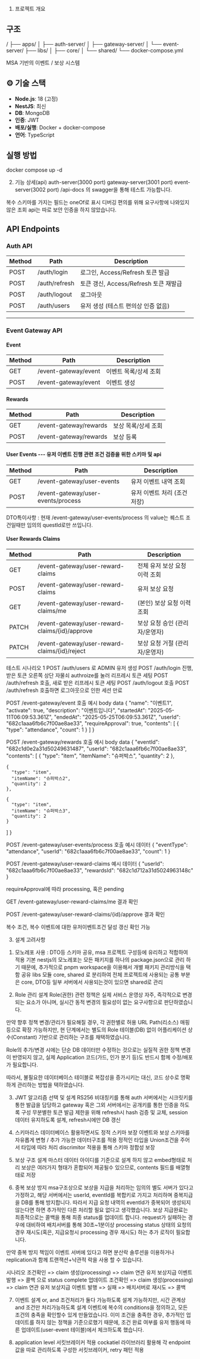 
1. 프로젝트 개요
## 구조
/
├── apps/
│   ├── auth-server/
│   ├── gateway-server/
│   └── event-server/
├── libs/
│   ├── core/
│   └── shared/
└── docker-compose.yml

MSA 기반의 이벤트 / 보상 시스템
## ⚙️ 기술 스택

- **Node.js**: 18 (고정)
- **NestJS**: 최신
- **DB**: MongoDB
- **인증**: JWT
- **배포/실행**: Docker + docker-compose
- **언어**: TypeScript

## 실행 방법
docker compose up -d

2. 기능 상세(api)
auth-server(3000 port)
gateway-server(3001 port)
event-server(3002 port) /api-docs 의 swagger을 통해 테스트 가능합니다.

복수 스키마를 가지는 필드는 oneOf로 표시
디버깅 편의를 위해 요구사항에 나와있지 않은 조회 api는 따로 보안 인증을 하지 않았습니다.

## API Endpoints

### Auth API

| Method | Path            | Description                                   |
|--------|-----------------|-----------------------------------------------|
| POST   | /auth/login     | 로그인, Access/Refresh 토큰 발급              |
| POST   | /auth/refresh   | 토큰 갱신, Access/Refresh 토큰 재발급         |
| POST   | /auth/logout    | 로그아웃                                      |
| POST   | /auth/users     | 유저 생성 (테스트 편의상 인증 없음)           |

---

### Event Gateway API

#### Event

| Method | Path                      | Description                   |
|--------|---------------------------|-------------------------------|
| GET    | /event-gateway/event      | 이벤트 목록/상세 조회         |
| POST   | /event-gateway/event      | 이벤트 생성                   |

#### Rewards

| Method | Path                      | Description                   |
|--------|---------------------------|-------------------------------|
| GET    | /event-gateway/rewards    | 보상 목록/상세 조회           |
| POST   | /event-gateway/rewards    | 보상 등록                     |

#### User Events --- 유저 이벤트 진행 관련 조건 검증을 위한 스키마 및 api

| Method | Path                                   | Description                   |
|--------|----------------------------------------|-------------------------------|
| GET    | /event-gateway/user-events             | 유저 이벤트 내역 조회         |
| POST   | /event-gateway/user-events/process     | 유저 이벤트 처리 (조건 저장)  |

DTO특이사항 : 현재 /event-gateway/user-events/process 의 value는 퀘스트 조건일때만 임의의 questId로만 쓰입니다.

#### User Rewards Claims

| Method | Path                                             | Description                           |
|--------|--------------------------------------------------|---------------------------------------|
| GET    | /event-gateway/user-reward-claims                | 전체 유저 보상 요청 이력 조회         |
| POST   | /event-gateway/user-reward-claims                | 유저 보상 요청                        |
| GET    | /event-gateway/user-reward-claims/me             | (본인) 보상 요청 이력 조회            |
| PATCH  | /event-gateway/user-reward-claims/{id}/approve   | 보상 요청 승인 (관리자/운영자)        |
| PATCH  | /event-gateway/user-reward-claims/{id}/reject    | 보상 요청 거절 (관리자/운영자)        |


테스트 시나리오 1
POST /auth/users 로 ADMIN 유저 생성
POST /auth/login 진행, 받은 토큰 오른쪽 상단 자물쇠 authroize를 눌러 리프레시 토큰 세팅
POST /auth/refresh 호출, 새로 받은 리프레시 토큰 세팅
POST /auth/logout  호출
POST /auth/refresh 호출하면 로그아웃으로 인한 세션 만료

POST /event-gateway/event 호출
예시 body data
{
  "name": "이벤트1",
  "activate": true,
  "description": "이벤트입니다",
  "startedAt": "2025-05-11T06:09:53.361Z",
  "endedAt": "2025-05-25T06:09:53.361Z",
  "userId": "682c1aaa6fb6c7f00ae8ae33",
  "requireApproval": true,
  "contents": [
    {
      "type": "attendance",
      "count": 1
    }
  ]
}

POST /event-gateway/rewards 호출
예시 body data
{
  "eventId": "682c1d0e2a31d50249631487",
  "userId": "682c1aaa6fb6c7f00ae8ae33",
  "contents": [
    {
      "type": "item",
      "itemName": "슈퍼박스",
      "quantity": 2
    },

    {
      "type": "item",
      "itemName": "슈퍼박스2",
      "quantity": 2
    },

    {
      "type": "item",
      "itemName": "슈퍼박스3",
      "quantity": 2
    }
  ]
}

POST /event-gateway/user-events/process 호출
예시 데이터
{
  "eventType": "attendance",
  "userId": "682c1aaa6fb6c7f00ae8ae33",
  "count": 1
}


POST /event-gateway/user-reward-claims
예시 데이터
{
  "userId": "682c1aaa6fb6c7f00ae8ae33",
  "rewardsId": "682c1d712a31d5024963148c"
}

requireApproval에 따라 processing, 혹은 pending

GET /event-gateway/user-reward-claims/me 결과 확인

POST /event-gateway/user-reward-claims/{id}/approve 결과 확인


복수 조건, 복수 이벤트에 대한 유저이벤트조건 달성 갱신 확인 가능



3. 설계 고려사항

1) 모노레포 사용 : DTO등 스키마 공유, msa 프로젝트 구성등에 유리하고 적합하여 적용
기본 nestjs의 모노레포는 모든 패키지를 하나의 package.json으로 관리 하기 때문에, 추가적으로 pnpm workspace을 이용해서 개별 패키지 관리방식을 택함
공유 libs 모듈 core, shared 로 분리하여 전체 프로젝트에 사용되는 공통 부분은 core, DTO등 일부 서버에서 사용되는것이 있으면 shared로 관리


2) Role 관리 설계
Role(권한) 관련 정책은 실제 서비스 운영상 자주, 즉각적으로 변경되는 요소가 아니며,
실시간 동적 변경의 필요성이 없는 요구사항으로 판단하였습니다.

만약 향후 정책 변경/관리가 필요해질 경우, 각 권한별로 허용 URL Path(리소스) 매핑 등으로 확장 가능하지만,
현 단계에서는 별도의 Role 테이블(DB) 없이 어플리케이션 상수(Constant) 기반으로 관리하는 구조를 채택하였습니다.

Role의 추가/변경 시에는 단순 DB 데이터만 수정하는 것으로는 실질적 권한 정책 변경이 반영되지 않고,
실제 Application 코드(가드, 인가 분기 등)도 반드시 함께 수정/배포가 필요합니다.

따라서, 불필요한 데이터베이스 테이블로 복잡성을 증가시키는 대신, 코드 상수로 명확하게 관리하는 방법을 택하였습니다.

3) JWT 알고리즘 선택 및 설계
RS256 비대칭키를 통해 auth 서버에서는 시크릿키를 통한 발급을 담당하고
gateway 혹은 그외 서버에서는 공개키를 통한 인증을 하도록 구성
무분별한 토큰 발급 제한을 위해 refresh시 hash 검증 및 교체, session 데이터 유지하도록 설계, refresh시에만 DB 갱신

4) 스키마리스 데이터베이스 활용하면서도 정적 스키마 보장
이벤트와 보상 스키마를 자유롭게 변형 / 추가 가능한 데이터구조를 적용
정적인 타입을 Union조건을 주어서 타입에 따라 처리 discrimitor 적용을 통해 스키마 정합성 보장

5) 보상 구조 설계
마스터 데이터 아이디를 기준으로 설계 하지 않고 embed형태로 처리
보상은 여러가지 형태가 혼합되어 제공될수 있으므로, contents 필드를 배열형태로 저장

6) 중복 보상 방지
msa구조상으로 보상을 지급을 처리하는 임의의 별도 서버가 있다고 가정하고, 해당 서버에서는 userId, eventId를 복합키로 가지고 처리하며 중복지급을 DB를 통해 방지합니다. 
따라서 지급 요청 내역의 eventId가 중복되어 생성되지 않는다면 하면 추가적인 다른 처리할 필요 없다고 생각했습니다.
보상 지급완료는 최종적으로는 콜백을 통해 최종 status를 업데이트 합니다. 
request가 실패하는 경우에 대비하여 배치서버를 통해 30초~1분이상 processing status 상태의 요청의 경우 재시도(혹은, 지급요청시 processing 경우 재시도) 하는 추가 로직이 필요합니다.

만약 중복 방지 책임이 이벤트 서버에 있다고 하면
분산락 솔루션을 이용하거나 replication과 함께 트랜잭션+낙관적 락을 사용 할 수 있습니다.

시나리오
조건확인 => claim 생성(processing) => claim 연관 유저 보상지급 이벤트 발행 => 콜백 으로 status complete 업데이트
조건확인 => claim 생성(processing) => claim 연관 유저 보상지급 이벤트 발행 => 실패 => 배치서버로 재시도 => 콜백


7) 이벤트 설계
or, and 조건처리가 둘다 가능하도록 설계 가능하지만, 시간 관계상 and 조건만 처리가능하도록 설계
이벤트에 복수의 conditions을 정의하고, 모든 조건의 충족을 확인할수 있게 만들었습니다.
이미 조건을 충족한 경우, 추가적인 업데이트를 하지 않는 정책을 기준으로했기 때문에, 조건 완료 여부를 
유저 행동에 따른 업데이트(user-event 테이블)에서 체크하도록 했습니다.


8) application level 서킷브레이커 적용
cockatiel 라이브러리 활용해 각 endpoint 값을 따로 관리하도록 구성한 서킷브레이커, retry 패턴 적용
